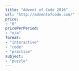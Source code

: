 ```yaml
---
title: "Advent of Code 2016"
url: "http://adventofcode.com/"
price: 
- "0"
pricePerPeriod: 
- "n/a"
format: 
- "interactive"
- "code"
- "practice"
subject: 
- "puzzle"
---
```

